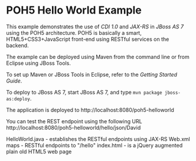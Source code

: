 POH5 Hello World Example
===================

This example demonstrates the use of *CDI 1.0* and *JAX-RS* in *JBoss AS 7* using the POH5 architecture.
POH5 is basically a smart, HTML5+CSS3+JavaScript front-end using RESTful services on the backend.

The example can be deployed using Maven from the command line or from Eclipse using JBoss Tools.

To set up Maven or JBoss Tools in Eclipse, refer to the _Getting Started Guide_.

To deploy to JBoss AS 7, start JBoss AS 7, and type `mvn package jboss-as:deploy`. 

The application is deployed to http://localhost:8080/poh5-helloworld

You can test the REST endpoint using the following URL
http://localhost:8080/poh5-helloworld/hello/json/David 

HelloWorld.java - establishes the RESTful endpoints using JAX-RS
Web.xml maps - RESTful endpoints to "/hello" 
index.html - is a jQuery augmented plain old HTML5 web page
